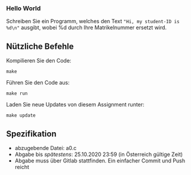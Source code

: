 ### Hello World

Schreiben Sie ein Programm, welches den Text `"Hi, my student-ID is %d\n"` ausgibt, wobei %d durch Ihre Matrikelnummer ersetzt wird.


## Nützliche Befehle

Kompilieren Sie den Code:
```
make
```

Führen Sie den Code aus:
```
make run
```

Laden Sie neue Updates von diesem Assignment runter:
```
make update
```

## Spezifikation
 * abzugebende Datei: a0.c
 * Abgabe bis *spätestens*: 25.10.2020 23:59 (in Österreich gültige Zeit)
 * Abgabe muss über Gitlab stattfinden. Ein einfacher Commit und Push reicht
